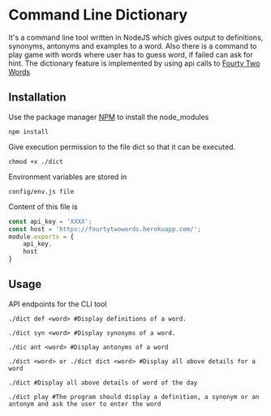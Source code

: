 # Command Line Dictionary 

It's a command line tool written in NodeJS which gives output to definitions, synonyms, antonyms and examples to a word. Also there is a command to play game with words where user has to guess word, if failed can ask for hint. The dictionary feature is implemented by using api calls to [Fourty Two Words](https://fourtytwowords.herokuapp.com)

## Installation

Use the package manager [NPM](https://www.npmjs.com/) to install the node_modules

```npm install```

Give execution permission to the file dict so that it can be executed.

```chmod +x ./dict```

Environment variables are stored in 

```config/env.js file```

Content of this file is 

```Javascript
const api_key = 'XXXX';
const host = 'https://fourtytwowords.herokuapp.com/';
module.exports = {
    api_key,
    host
}
```

## Usage

API endpoints for the CLI tool

```
./dict def <word> #Display definitions of a word. 

./dict syn <word> #Display synonyms of a word. 

./dic ant <word> #Display antonyms of a word

./dict <word> or ./dict dict <word> #Display all above details for a word

./dict #Display all above details of word of the day

./dict play #The program should display a definition, a synonym or an antonym and ask the user to enter the word
```
